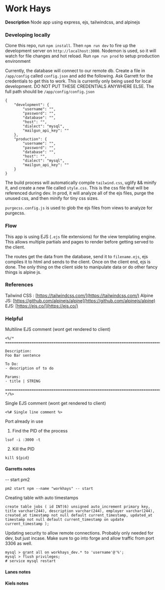# Work Hays

**Description**
Node app using express, ejs, tailwindcss, and alpinejs

### Developing locally

Clone this repo, run `npm install`. Then `npm run dev` to fire up the development server on `http://localhost:3000`. Nodemon is used, so it will watch for file changes and hot reload. Run `npm run prod` to setup production environment

Currently, the database will connect to our remote db. Create a file in `/app/config` called `config.json` and add the following. Ask Garrett for the credentials to get this to work. This is currently only being used for local development. DO NOT PUT THESE CREDENTIALS ANYWHERE ELSE. The full path should be `/app/config/config.json`

```
{
    "development": {
        "username": "",
        "password": "",
        "database": "",
        "host": "",
        "dialect": "mysql",
        "mailgun_api_key": ""
    },
    "production": {
        "username": "",
        "password": "",
        "database": "",
        "host": "",
        "dialect": "mysql",
        "mailgun_api_key": ""
    }
}
```

The build process will automatically compile `tailwind.css`, uglify && minify it, and create a new file called `style.css`. This is the css file that will be referenced during dev. In prod, it will analyze all of the ejs files, purge the unused css, and then minify for tiny css sizes.

`purgecss.config.js` is used to glob the ejs files from views to analyze for purgecss.

### Flow

This app is using EJS (`.ejs` file extensions) for the view templating engine. This allows multiple partials and pages to render before getting served to the client.

The routes get the data from the database, send it to `filename.ejs`, ejs compiles it to html and sends to the client. Once on the client end, ejs is done. The only thing on the client side to manipulate data or do other fancy things is alpine js.

### References

Tailwind CSS : [https://tailwindcss.com/](https://tailwindcss.com/)
Alpine JS: [https://github.com/alpinejs/alpine](https://github.com/alpinejs/alpine)
EJS: [https://ejs.co/](https://ejs.co/)

### Helpful

Multiline EJS comment (wont get rendered to client)

```
<%/*
===========================================================================

Description:
Foo Bar sentence

To Do:
- description of to do

Params:
- title | STRING

===========================================================================
*/%>
```

Single EJS comment (wont get rendered to client)

```
<%# Single line comment %>
```

Port already in use

1. Find the PID of the process

```
lsof -i :3000 -t
```

2. Kill the PID

```
kill ${pid}
```

#### Garretts notes

-- start pm2 
```
pm2 start npm --name "workhays" -- start
```

Creating table with auto timestamps

```
create table jobs ( id INT(6) unsigned auto_increment primary key, title varchar(244), description varchar(244), employer varchar(244), created_at timestamp not null default current_timestamp, updated_at timestamp not null default current_timestamp on update current_timestamp );
```

Updating security to allow remote connections. Probably only needed for dev, but just incase. Make sure to go into forge and allow traffic from port 3306 as well.

```
mysql > grant all on workhays_dev.* to 'username'@'%';
mysql > flush privileges;
# service mysql restart
```

#### Lanes notes

#### Kiels notes

